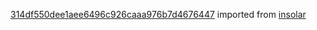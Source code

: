 [314df550dee1aee6496c926caaa976b7d4676447](https://github.com/insolar/insolar/commit/314df550dee1aee6496c926caaa976b7d4676447) imported from [insolar](https://github.com/insolar/insolar)
